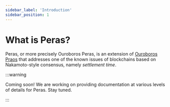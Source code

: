 ```yaml
---
sidebar_label: 'Introduction'
sidebar_position: 1
---
```


# What is Peras?

Peras, or more precisely Ouroboros Peras, is an extension of [Ouroboros Praos](https://iohk.io/en/research/library/papers/ouroboros-praos-an-adaptively-secure-semi-synchronous-proof-of-stake-protocol/) that addresses one of the known issues of blockchains based on Nakamoto-style consensus, namely _settlement time_.

:::warning

Coming soon! We are working on providing documentation at various levels of details for Peras. Stay tuned.

:::
